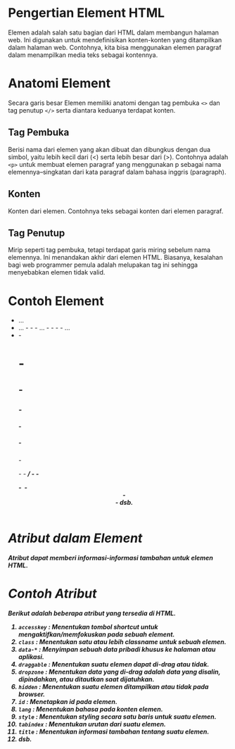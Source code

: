 # Pengertian Element HTML

Elemen adalah salah satu bagian dari HTML dalam membangun halaman web. Ini digunakan untuk
mendefinisikan konten-konten yang ditampilkan dalam halaman web. Contohnya, kita bisa
menggunakan elemen paragraf dalam menampilkan media teks sebagai kontennya.

# Anatomi Element

Secara garis besar Elemen memiliki anatomi dengan tag pembuka `<>` dan tag penutup `</>` serta diantara keduanya terdapat konten.

## Tag Pembuka

Berisi nama dari elemen yang akan dibuat dan dibungkus dengan dua simbol, yaitu lebih kecil dari (<) serta lebih besar dari (>). Contohnya adalah `<p>` untuk membuat elemen paragraf yang menggunakan p sebagai nama elemennya–singkatan dari kata paragraf dalam bahasa inggris (paragraph).

## Konten

Konten dari elemen. Contohnya teks sebagai konten dari elemen paragraf.

## Tag Penutup

Mirip seperti tag pembuka, tetapi terdapat garis miring sebelum nama elemennya. Ini menandakan akhir dari elemen HTML. Biasanya, kesalahan bagi web programmer pemula adalah melupakan tag ini sehingga menyebabkan elemen tidak valid.

# Contoh Element

- <html> ... </html>
- <head> ... </head>
  - <title> ... </title>
  - <style> ... </style>
  - <base> ... </base>
  - <link />
  - <meta />
  - <script> ... </script>
  - <noscript> ... </noscript>
- <body />
  - <h1 />
  - <h2 />
  - <h3 />
  - <h4 />
  - <h5 />
  - <h6 />
  - <p />
  - <text />
  - <strong /> / <bold />
  - <i />
  - <div />
  - <img />
  - <header />
  - <footer />
  - dsb.

# Atribut dalam Element

Atribut dapat memberi informasi-informasi tambahan untuk elemen HTML.

# Contoh Atribut

Berikut adalah beberapa atribut yang tersedia di HTML.
1. `accesskey` : Menentukan tombol shortcut untuk mengaktifkan/memfokuskan pada sebuah element.
2. `class`     : Menentukan satu atau lebih classname untuk sebuah elemen.
3. `data-*`    : Menyimpan sebuah data pribadi khusus ke halaman atau aplikasi.
4. `draggable` : Menentukan suatu elemen dapat di-drag atau tidak.
5. `dropzone`  : Menentukan data yang di-drag adalah data yang disalin, dipindahkan, atau ditautkan saat dijatuhkan.
6. `hidden`    : Menentukan suatu elemen ditampilkan atau tidak pada browser.
7. `id`        : Menetapkan id pada elemen.
8. `lang`      : Menentukan bahasa pada konten elemen.
9. `style`     : Menentukan styling secara satu baris untuk suatu elemen.
10. `tabindex` : Menentukan urutan dari suatu elemen.
11. `title`    : Menentukan informasi tambahan tentang suatu elemen.
12. dsb.
